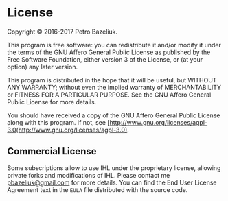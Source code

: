 License
========

Copyright © 2016-2017 Petro Bazeliuk.

This program is free software: you can redistribute it and/or modify
it under the terms of the GNU Affero General Public License as
published by the Free Software Foundation, either version 3 of the
License, or (at your option) any later version.

This program is distributed in the hope that it will be useful,
but WITHOUT ANY WARRANTY; without even the implied warranty of
MERCHANTABILITY or FITNESS FOR A PARTICULAR PURPOSE.  See the
GNU Affero General Public License for more details.

You should have received a copy of the GNU Affero General Public License
along with this program. If not, see [http://www.gnu.org/licenses/agpl-3.0(http://www.gnu.org/licenses/agpl-3.0).


## Commercial License

Some subscriptions allow to use IHL under the proprietary license,
allowing private forks and modifications of IHL. Please contact me 
pbazeliuk@gmail.com for more details. You can find the End
User License Agreement text in the `EULA` file distributed with the 
source code.